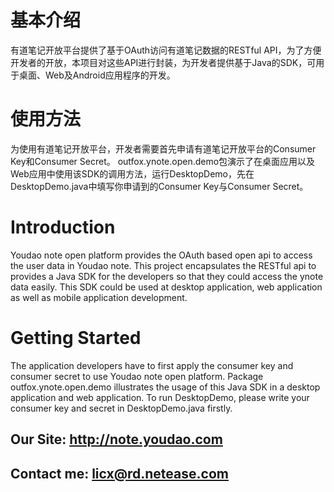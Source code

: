 基本介绍
========

有道笔记开放平台提供了基于OAuth访问有道笔记数据的RESTful API，为了方便开发者的开放，本项目对这些API进行封装，为开发者提供基于Java的SDK，可用于桌面、Web及Android应用程序的开发。

使用方法
=======

为使用有道笔记开放平台，开发者需要首先申请有道笔记开放平台的Consumer Key和Consumer Secret。 outfox.ynote.open.demo包演示了在桌面应用以及Web应用中使用该SDK的调用方法，运行DesktopDemo，先在DesktopDemo.java中填写你申请到的Consumer Key与Consumer Secret。

Introduction
============

Youdao note open platform provides the OAuth based open api to access the user data in Youdao note. This project encapsulates the RESTful api to provides a Java SDK for the developers so that they could access the ynote data easily. This SDK could be used at desktop application, web application as well as mobile application development.

Getting Started
===============
The application developers have to first apply the consumer key and consumer secret to use Youdao note open platform. Package outfox.ynote.open.demo illustrates the usage of this Java SDK in a desktop application and web application. To run DesktopDemo, please write your consumer key and secret in DesktopDemo.java firstly.

Our Site: http://note.youdao.com
--------------------------------
Contact me: licx@rd.netease.com
-------------------------------